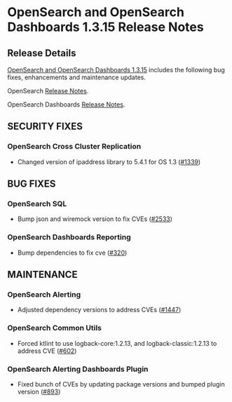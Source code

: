 # OpenSearch and OpenSearch Dashboards 1.3.15 Release Notes

## Release Details

[OpenSearch and OpenSearch Dashboards 1.3.15](https://opensearch.org/versions/opensearch-1-3-15.html) includes the following bug fixes, enhancements and maintenance updates.

OpenSearch [Release Notes](https://github.com/opensearch-project/OpenSearch/blob/main/release-notes/opensearch.release-notes-1.3.15.md).

OpenSearch Dashboards [Release Notes](https://github.com/opensearch-project/OpenSearch-Dashboards/blob/main/release-notes/opensearch-dashboards.release-notes-1.3.15.md).

<h2>SECURITY FIXES</h2>

<h3>OpenSearch Cross Cluster Replication</h3>

<ul>
<li>Changed version of ipaddress library to 5.4.1 for OS 1.3 (<a href="https://github.com/opensearch-project/cross-cluster-replication/pull/1339">#1339</a>)</li>
</ul>

<h2>BUG FIXES</h2>

<h3>OpenSearch SQL</h3>

<ul>
<li>Bump json and wiremock version to fix CVEs (<a href="https://github.com/opensearch-project/sql/pull/2533">#2533</a>)</li>
</ul>

<h3>OpenSearch Dashboards Reporting</h3>

<ul>
<li>Bump dependencies to fix cve (<a href="https://github.com/opensearch-project/dashboards-reporting/pull/320">#320</a>)</li>
</ul>

<h2>MAINTENANCE</h2>

<h3>OpenSearch Alerting</h3>

<ul>
<li>Adjusted dependency versions to address CVEs (<a href="https://github.com/opensearch-project/alerting/pull/1447">#1447</a>)</li>
</ul>

<h3>OpenSearch Common Utils</h3>

<ul>
<li>Forced ktlint to use logback-core:1.2.13, and logback-classic:1.2.13 to address CVE (<a href="https://github.com/opensearch-project/common-utils/pull/602">#602</a>)</li>
</ul>

<h3>OpenSearch Alerting Dashboards Plugin</h3>

<ul>
<li>Fixed bunch of CVEs by updating package versions and bumped plugin version (<a href="https://github.com/opensearch-project/alerting-dashboards-plugin/pull/893">#893</a>)</li>
</ul>
